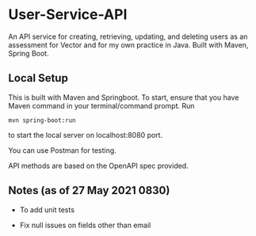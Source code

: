 # User-Service-API
An API service for creating, retrieving, updating, and deleting users as an assessment for Vector and for my own practice in Java.
Built with Maven, Spring Boot.

## Local Setup

This is built with Maven and Springboot.
To start, ensure that you have Maven command in your terminal/command prompt.
Run

```mvn spring-boot:run```

to start the local server on localhost:8080 port.

You can use Postman for testing.

API methods are based on the OpenAPI spec provided.

## Notes (as of 27 May 2021 0830)

- To add unit tests

- Fix null issues on fields other than email
